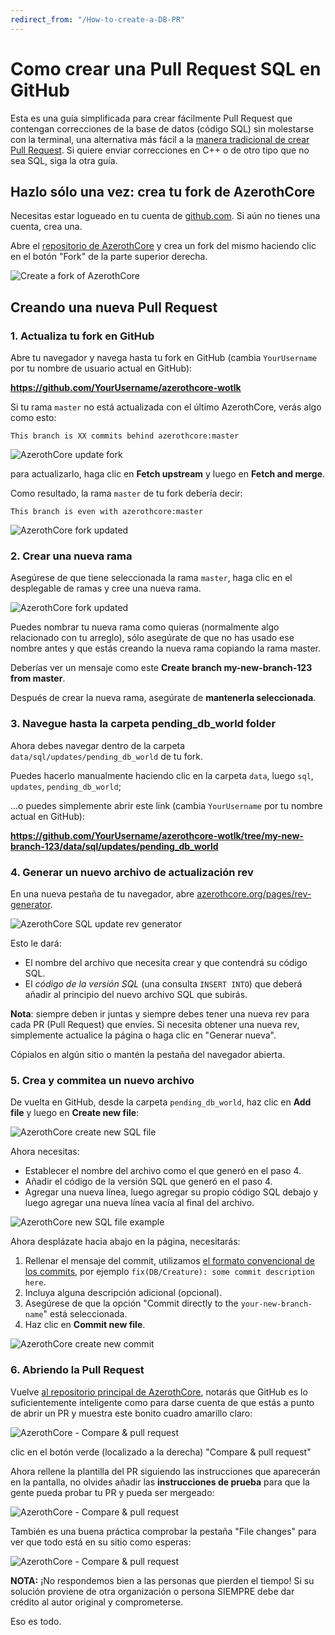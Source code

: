 ```yaml
---
redirect_from: "/How-to-create-a-DB-PR"
---
```


# Como crear una Pull Request SQL en GitHub

Esta es una guía simplificada para crear fácilmente Pull Request que contengan correcciones de la base de datos (código SQL) sin molestarse con la terminal, 
una alternativa más fácil a la [manera tradicional de crear Pull Request](https://www.azerothcore.org/wiki/how-to-create-a-pr).
Si quiere enviar correcciones en C++ o de otro tipo que no sea SQL, siga la otra guía.

## Hazlo sólo una vez: crea tu fork de AzerothCore

Necesitas estar logueado en tu cuenta de [github.com](https://github.com/). Si aún no tienes una cuenta, crea una.

Abre el [repositorio de AzerothCore](https://github.com/azerothcore/azerothcore-wotlk)
y crea un fork del mismo haciendo clic en el botón "Fork" de la parte superior derecha.

![Create a fork of AzerothCore](http://www.azerothcore.org/wiki/assets/images/pr-tutorial/1.png)

## Creando una nueva Pull Request

### 1. Actualiza tu fork en GitHub
Abre tu navegador y navega hasta tu fork en GitHub (cambia `YourUsername` por tu nombre de usuario actual en GitHub):

**https://github.com/YourUsername/azerothcore-wotlk**

Si tu rama `master` no está actualizada con el último AzerothCore, verás algo como esto:

`This branch is XX commits behind azerothcore:master`

![AzerothCore update fork](http://www.azerothcore.org/wiki/assets/images/pr-tutorial/update-fork-1.png)

para actualizarlo, haga clic en **Fetch upstream** y luego en **Fetch and merge**.

Como resultado, la rama `master` de tu fork debería decir:

`This branch is even with azerothcore:master`

![AzerothCore fork updated](http://www.azerothcore.org/wiki/assets/images/pr-tutorial/update-fork-2.png)

### 2. Crear una nueva rama

Asegúrese de que tiene seleccionada la rama `master`, haga clic en el desplegable de ramas y cree una nueva rama.

![AzerothCore fork updated](http://www.azerothcore.org/wiki/assets/images/pr-tutorial/web-create-new-branch.png)

Puedes nombrar tu nueva rama como quieras (normalmente algo relacionado con tu arreglo), 
sólo asegúrate de que no has usado ese nombre antes y que estás creando la nueva rama copiando la rama master.

Deberías ver un mensaje como este **Create branch my-new-branch-123 from master**.

Después de crear la nueva rama, asegúrate de **mantenerla seleccionada**.


### 3. Navegue hasta la carpeta pending_db_world folder

Ahora debes navegar dentro de la carpeta `data/sql/updates/pending_db_world` de tu fork.

Puedes hacerlo manualmente haciendo clic en la carpeta `data`, luego `sql`, `updates`, `pending_db_world`;

...o puedes simplemente abrir este link (cambia `YourUsername` por tu nombre actual en GitHub):

**https://github.com/YourUsername/azerothcore-wotlk/tree/my-new-branch-123/data/sql/updates/pending_db_world**

### 4. Generar un nuevo archivo de actualización rev

En una nueva pestaña de tu navegador, abre [azerothcore.org/pages/rev-generator](https://www.azerothcore.org/pages/rev-generator/).

![AzerothCore SQL update rev generator](http://www.azerothcore.org/wiki/assets/images/pr-tutorial/web-rev-generator.png)

Esto le dará:

- El nombre del archivo que necesita crear y que contendrá su código SQL.
- El *código de la versión SQL* (una consulta `INSERT INTO`) que deberá añadir al principio del nuevo archivo SQL que subirás.

**Nota**: siempre deben ir juntas y siempre debes tener una nueva rev para cada PR (Pull Request) que envíes.
Si necesita obtener una nueva rev, simplemente actualice la página o haga clic en "Generar nueva".

Cópialos en algún sitio o mantén la pestaña del navegador abierta.

### 5. Crea y commitea un nuevo archivo

De vuelta en GitHub, desde la carpeta `pending_db_world`, haz clic en **Add file** y luego en **Create new file**:

![AzerothCore create new SQL file](http://www.azerothcore.org/wiki/assets/images/pr-tutorial/web-create-new-file-1.png)

Ahora necesitas:

- Establecer el nombre del archivo como el que generó en el paso 4.
- Añadir el código de la versión SQL que generó en el paso 4.
- Agregar una nueva línea, luego agregar su propio código SQL debajo y luego agregar una nueva línea vacía al final del archivo.

![AzerothCore new SQL file example](http://www.azerothcore.org/wiki/assets/images/pr-tutorial/web-create-new-file-2.png)

Ahora desplázate hacia abajo en la página, necesitarás:

1. Rellenar el mensaje del commit, utilizamos [el formato convencional de los commits](https://www.conventionalcommits.org/),
  por ejemplo `fix(DB/Creature): some commit description here`.
2. Incluya alguna descripción adicional (opcional).
3. Asegúrese de que la opción "Commit directly to the `your-new-branch-name`" está seleccionada.
4. Haz clic en **Commit new file**.

![AzerothCore create new commit](http://www.azerothcore.org/wiki/assets/images/pr-tutorial/web-create-commit.png)

### 6. Abriendo la Pull Request

Vuelve [al repositorio principal de AzerothCore](https://github.com/azerothcore/azerothcore-wotlk),
notarás que GitHub es lo suficientemente inteligente como para darse cuenta de que estás a punto de abrir un PR
y muestra este bonito cuadro amarillo claro:

![AzerothCore - Compare & pull request](http://www.azerothcore.org/wiki/assets/images/pr-tutorial/11.png)

clic en el botón verde (localizado a la derecha) "Compare & pull request" 

Ahora rellene la plantilla del PR siguiendo las instrucciones que aparecerán en la pantalla,
no olvides añadir las **instrucciones de prueba** para que la gente pueda probar tu PR y pueda ser mergeado:

![AzerothCore - Compare & pull request](http://www.azerothcore.org/wiki/assets/images/pr-tutorial/12.png)

También es una buena práctica comprobar la pestaña "File changes" para ver que todo está en su sitio como esperas:

![AzerothCore - Compare & pull request](http://www.azerothcore.org/wiki/assets/images/pr-tutorial/13.png)

**NOTA:** ¡No respondemos bien a las personas que pierden el tiempo! Si su solución proviene de otra organización o persona 
SIEMPRE debe dar crédito al autor original y comprometerse.

Eso es todo.
